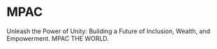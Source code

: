 # MPAC
Unleash the Power of Unity: Building a Future of Inclusion, Wealth, and Empowerment. MPAC THE WORLD.

